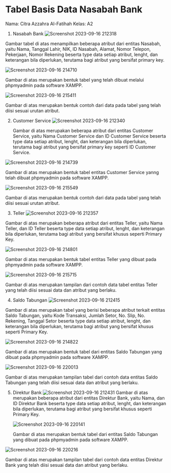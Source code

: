 # Tabel Basis Data Nasabah Bank
Nama: Citra Azzahra Al-Fatihah
Kelas: A2
1. Nasabah Bank
   ![Screenshot 2023-09-16 212318](https://github.com/CitraAzzahra/TabelBasisDataNasabahBank/assets/131459504/643fb100-5f58-46ec-a406-0e97e325eaae)
   
  Gambar tabel di atas menampilkan beberapa atribut dari entitas Nasabah, yaitu Nama, Tanggal Lahir, NIK, ID Nasabah, Alamat, Nomor Telepon, Pekerjaan, Nomor Rekening beserta type data setiap atribut, lenght, dan keterangan bila diperlukan, terutama bagi atribut yang bersifat primary key.
  
  ![Screenshot 2023-09-16 214710](https://github.com/CitraAzzahra/TabelBasisDataNasabahBank/assets/131459504/a4a5dc8f-96b2-47a3-a8bb-b9038e4b68ba)
  
  Gambar di atas merupakan bentuk tabel yang telah dibuat melalui phpmyadmin pada software XAMPP.
  
   ![Screenshot 2023-09-16 215411](https://github.com/CitraAzzahra/TabelBasisDataNasabahBank/assets/131459504/efa5df3b-ab61-4ece-9c99-d9c98a0abe6f)
  
  Gambar di atas merupakan bentuk contoh dari data pada tabel yang telah diisi sesuai urutan atribut.

2. Customer Service
   ![Screenshot 2023-09-16 212340](https://github.com/CitraAzzahra/TabelBasisDataNasabahBank/assets/131459504/6128f220-9eba-4eb7-98ff-c8b07393e899)

   Gambar di atas merupakan beberapa atribut dari entitas Customer Service, yaitu Nama Customer Service dan ID Customer Service beserta type data setiap atribut, lenght, dan keterangan bila diperlukan, terutama bagi atribut yang bersifat primary key seperti ID Customer Service.

  ![Screenshot 2023-09-16 214739](https://github.com/CitraAzzahra/TabelBasisDataNasabahBank/assets/131459504/3f49cef2-20ca-45e6-9769-6641c82cdb69)
  
  Gambar di atas merupakan bentuk tabel entitas Customer Service yanng telah dibuat phpmyadmin pada software XAMPP.

  ![Screenshot 2023-09-16 215549](https://github.com/CitraAzzahra/TabelBasisDataNasabahBank/assets/131459504/d46300ec-c2c4-4eef-b642-ee0c9abfbdcb)
  
  Gambar di atas merupakan bentuk contoh dari data pada tabel yang telah diisi sesuai urutan atribut.

3. Teller
   ![Screenshot 2023-09-16 212357](https://github.com/CitraAzzahra/TabelBasisDataNasabahBank/assets/131459504/b4a057b4-1b90-42f5-b07a-a2a500f6b871)

  Gambar di atas merupakan beberapa atribut dari entitas Teller, yaitu Nama Teller, dan ID Teller beserta type data setiap atribut, lenght, dan keterangan bila diperlukan, terutama bagi atribut yang bersifat khusus seperti Primary Key.

  ![Screenshot 2023-09-16 214801](https://github.com/CitraAzzahra/TabelBasisDataNasabahBank/assets/131459504/4bd264f8-c2aa-430a-9e57-0472c289be9b)
  
  Gambar di atas merupakan bentuk tabel entitas Teller yang dibuat pada phpmyadmin pada software XAMPP.

  ![Screenshot 2023-09-16 215715](https://github.com/CitraAzzahra/TabelBasisDataNasabahBank/assets/131459504/c346bd8a-133c-4336-a779-2f4dcc1b470a)
  
  Gambar di atas merupakan tampilan dari contoh data tabel entitas Teller yang telah diisi sesuai data dan atribut yang berlaku.

4. Saldo Tabungan
  ![Screenshot 2023-09-16 212415](https://github.com/CitraAzzahra/TabelBasisDataNasabahBank/assets/131459504/1776ab05-b21a-4a33-9906-9525ebfbba03)

  Gambar di atas  merupakan tabel yang berisi beberapa atribut terkait entitas Saldo Tabungan, yaitu Kode Transaksi, Jumlah Setor, No. Slip, No. Rekening, Tanggal Setor beserta type data setiap atribut, lenght, dan keterangan bila diperlukan, terutama bagi atribut yang bersifat khusus seperti Primary Key.

  ![Screenshot 2023-09-16 214822](https://github.com/CitraAzzahra/TabelBasisDataNasabahBank/assets/131459504/77371bc1-3f65-4b8c-bbca-17b82b5c3264)
  
  Gambar di atas merupakan bentuk tabel dari entitas Saldo Tabungan yang dibuat pada phpmyadmin pada software XAMPP.

  ![Screenshot 2023-09-16 220013](https://github.com/CitraAzzahra/TabelBasisDataNasabahBank/assets/131459504/f782d6e1-f9a6-4764-a840-25c1b76bfd51)
  
  Gambar di atas merupakan tampilan tabel dari contoh data entitas Saldo Tabungan yang telah diisi sesuai data dan atribut yang berlaku.

5. Direktur Bank
   ![Screenshot 2023-09-16 212431](https://github.com/CitraAzzahra/TabelBasisDataNasabahBank/assets/131459504/7b2afce2-697a-40b7-9d04-e8864dc83825)
    Gambar di atas merupakan beberapa atribut dari entitas Direktur Bank, yaitu Nama, dan ID Direktur Bank beserta type data setiap atribut, lenght, dan keterangan bila diperlukan, terutama bagi atribut yang bersifat khusus seperti Primary Key.
   
   ![Screenshot 2023-09-16 220141](https://github.com/CitraAzzahra/TabelBasisDataNasabahBank/assets/131459504/0f7934aa-39d2-4e85-9eea-43f1d20eab69)

   Gambar di atas merupakan bentuk tabel dari entitas Saldo Tabungan yang dibuat pada phpmyadmin pada software XAMPP.

  ![Screenshot 2023-09-16 220216](https://github.com/CitraAzzahra/TabelBasisDataNasabahBank/assets/131459504/b33cdc5b-4ad6-407d-bc42-36844f33543c)
  
  Gambar di atas merupakan tampilan tabel dari contoh data entitas Direktur Bank yang telah diisi sesuai data dan atribut yang berlaku.
